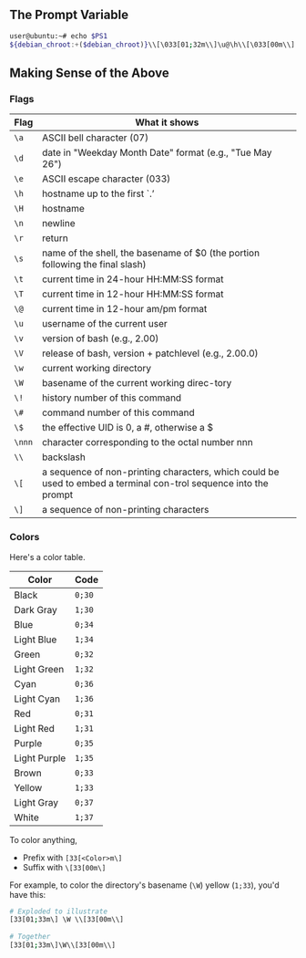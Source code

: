The Prompt Variable
-------------------

```bash
user@ubuntu:~# echo $PS1 
${debian_chroot:+($debian_chroot)}\\[\033[01;32m\\]\u@\h\\[\033[00m\\]:\\[\033[01;34m\\]\w\\[\03300m\\]\$
```

Making Sense of the Above
-------------------------

### Flags

|  Flag  |                                                  What it shows                                                   |
|--------|------------------------------------------------------------------------------------------------------------------|
| `\a`   | ASCII bell character (07)                                                                                        |
| `\d`   | date in "Weekday Month Date" format (e.g., "Tue May 26")                                                         |
| `\e`   | ASCII escape character (033)                                                                                     |
| `\h`   | hostname up to the first `.’                                                                                     |
| `\H`   | hostname                                                                                                         |
| `\n`   | newline                                                                                                          |
| `\r`   | return                                                                                                           |
| `\s`   | name of the shell, the basename of $0 (the portion following the final slash)                                    |
| `\t`   | current time in 24-hour HH:MM:SS format                                                                          |
| `\T`   | current time in 12-hour HH:MM:SS format                                                                          |
| `\@`   | current time in 12-hour am/pm format                                                                             |
| `\u`   | username of the current user                                                                                     |
| `\v`   | version of bash (e.g., 2.00)                                                                                     |
| `\V`   | release of bash, version + patchlevel (e.g., 2.00.0)                                                             |
| `\w`   | current working directory                                                                                        |
| `\W`   | basename of the current working direc-tory                                                                       |
| `\!`   | history number of this command                                                                                   |
| `\#`   | command number of this command                                                                                   |
| `\$`   | the effective UID is 0, a #, otherwise a $                                                                       |
| `\nnn` | character corresponding to the octal number nnn                                                                  |
| `\\`   | backslash                                                                                                        |
| `\[`   | a sequence of non-printing characters, which could be used to embed a terminal con-trol sequence into the prompt |
| `\]`   | a sequence of non-printing characters                                                                            |

### Colors

Here's a color table.

|    Color     |  Code  |
|--------------|--------|
| Black        | `0;30` |
| Dark Gray    | `1;30` |
| Blue         | `0;34` |
| Light Blue   | `1;34` |
| Green        | `0;32` |
| Light Green  | `1;32` |
| Cyan         | `0;36` |
| Light Cyan   | `1;36` |
| Red          | `0;31` |
| Light Red    | `1;31` |
| Purple       | `0;35` |
| Light Purple | `1;35` |
| Brown        | `0;33` |
| Yellow       | `1;33` |
| Light Gray   | `0;37` |
| White        | `1;37` |

To color anything,

* Prefix with `[33[<Color>m\]`
* Suffix with `\[33[00m\]`

For example, to color the directory's basename (`\W`) yellow (`1;33`),
you'd have this:

```bash
# Exploded to illustrate  
[33[01;33m\] \W \\[33[00m\\]  
  
# Together  
[33[01;33m\]\W\\[33[00m\\]  
```
